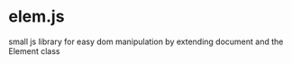 elem.js
=======

small js library for easy dom manipulation by extending document and the Element class
